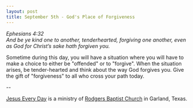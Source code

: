 ```yaml
---
layout: post
title: September 5th - God's Place of Forgiveness
---
```


_Ephesians 4:32  
And be ye kind one to another, tenderhearted, forgiving one another,
even as God for Christ&rsquo;s sake hath forgiven you._

Sometime during this day, you will have a situation where you will
have to make a choice to either be "offended" or to "forgive". When
the situation arises, be tender-hearted and think about the way God
forgives you. Give the gift of "forgiveness" to all who cross your
path today.

 --

<a href=http://jesuseveryday.net>Jesus Every Day</a> is a ministry of <a href=http://rodgersbaptist.net>Rodgers Baptist Church</a> in Garland, Texas.
